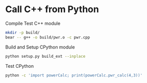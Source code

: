 # Call C++ from Python

Compile Test C++ module

```sh
mkdir -p build/
bear -- g++ -o build/pwr.o -c pwr.cpp
```

Build and Setup CPython module

```sh
python setup.py build_ext --inplace
```

Test CPython

```sh
python -c 'import powerCalc; print(powerCalc.pwr_calc(4,3))'
```

